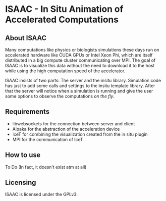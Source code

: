 ISAAC - In Situ Animation of Accelerated Computations
=====================================================

About ISAAC
-----------

Many computations like physics or biologists simulations these days
run on accelerated hardware like CUDA GPUs or Intel Xeon Phi, which are
itself distributed in a big compute cluster communicating over MPI. The
goal of ISAAC is to visualize this data without the need to download it
to the host while using the high computation speed of the accelerator.

ISAAC insists of two parts: The server and the insitu library.
Simulation code has just to add some calls and settings to the insitu
template library. After that the server will notice when a simulation
is running and give the user some options to observe the computations
_on the fly_.

Requirements
------------

* libwebsockets for the connection between server and client
* Alpaka for the abstraction of the acceleration device
* IceT for combining the visualization created from the in situ plugin
* MPI for the communication of IceT

How to use
----------
To Do (In fact, it doesn't exist atm at all)

Licensing
---------

ISAAC is licensed under the GPLv3.

